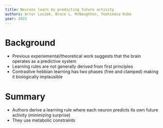 ```yaml
---
title: Neurons learn by predicting future activity
authors: Artur Luczak, Bruce L. McNaughton, Yoshimasa Kubo
year: 2022
---
```


# Background

- Previous experiemental/theoretical work suggests that the brain operates as a predictive system
- Learning rules are not generally derived from first principles
- Contrastive hebbian learning has two phases (free and clamped) making it biologically implausible

# Summary 

- Authors derive a learning rule where each neuron predicts its own future activity (minimizing surprise)
- They use metabolic constraints 